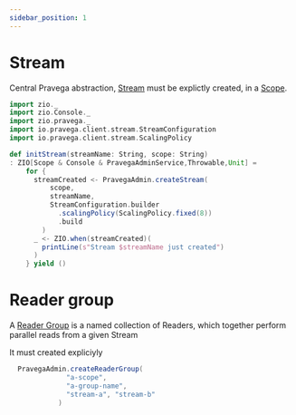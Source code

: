 ```yaml
---
sidebar_position: 1
---
```

# Stream

Central Pravega abstraction, [Stream](https://cncf.pravega.io/docs/nightly/pravega-concepts/#streams) must be explictly created, in a [Scope](scope.md).

```scala mdoc:silent
import zio._
import zio.Console._
import zio.pravega._
import io.pravega.client.stream.StreamConfiguration
import io.pravega.client.stream.ScalingPolicy

def initStream(streamName: String, scope: String)
: ZIO[Scope & Console & PravegaAdminService,Throwable,Unit] =
    for {
      streamCreated <- PravegaAdmin.createStream(
          scope,
          streamName,
          StreamConfiguration.builder
            .scalingPolicy(ScalingPolicy.fixed(8))
            .build
        )      
      _ <- ZIO.when(streamCreated)(
        printLine(s"Stream $streamName just created")
      )
    } yield ()

```

# Reader group

A [Reader Group](https://cncf.pravega.io/docs/nightly/pravega-concepts/#writers-readers-reader-groups) is a named collection of Readers, which together perform parallel reads from a given Stream

It must created expliciyly 

```scala mdoc:silent
  PravegaAdmin.createReaderGroup(
              "a-scope",
              "a-group-name",
              "stream-a", "stream-b"
            )
```